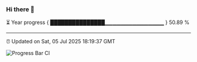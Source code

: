 ### Hi there 👋

⏳ Year progress { ███████████████▁▁▁▁▁▁▁▁▁▁▁▁▁▁▁ } 50.89 %

---

⏰ Updated on Sat, 05 Jul 2025 18:19:37 GMT

![Progress Bar CI](https://github.com/liununu/liununu/workflows/Progress%20Bar%20CI/badge.svg)
